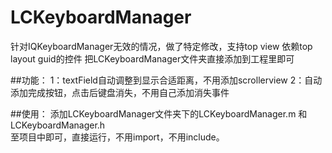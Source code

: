 # LCKeyboardManager
针对IQKeyboardManager无效的情况，做了特定修改，支持top view 依赖top layout guid的控件
把LCKeyboardManager文件夹直接添加到工程里即可

##功能：
  1：textField自动调整到显示合适距离，不用添加scrollerview
  2：自动添加完成按钮，点击后键盘消失，不用自己添加消失事件

##使用：
添加LCKeyboardManager文件夹下的LCKeyboardManager.m 和 LCKeyboardManager.h</br> 至项目中即可，直接运行，不用import，不用include。
